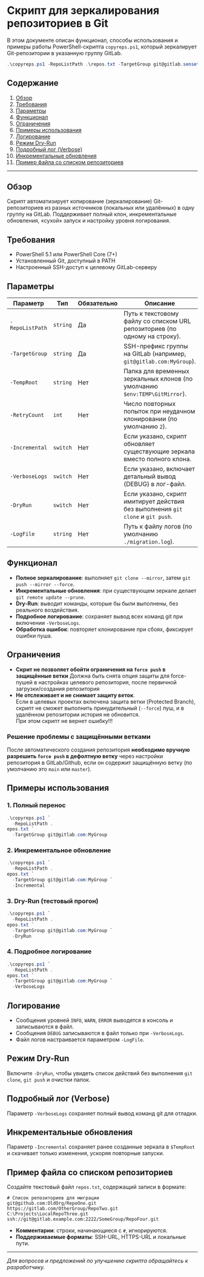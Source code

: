 
# Скрипт для зеркалирования репозиториев в Git

В этом документе описан функционал, способы использования и примеры работы PowerShell-скрипта `copyreps.ps1`, который зеркалирует Git-репозитории в указанную группу GitLab.

```powershell
.\copyreps.ps1 -RepoListPath .\repos.txt -TargetGroup git@gitlab.sensetower.io:testupload 
```

## Содержание
1. [Обзор](#обзор)
2. [Требования](#требования)
3. [Параметры](#параметры)
4. [Функционал](#функционал)
5. [Ограничения](#ограничения)
6. [Примеры использования](#примеры-использования)
7. [Логирование](#логирование)
8. [Режим Dry-Run](#режим-dry-run)
9. [Подробный лог (Verbose)](#подробный-лог-verbose)
10. [Инкрементальные обновления](#инкрементальные-обновления)
11. [Пример файла со списком репозиториев](#пример-файла-со-списком-репозиториев)

---

## Обзор
Скрипт автоматизирует копирование (зеркалирование) Git-репозиториев из разных источников (локальных или удалённых) в одну группу на GitLab. Поддерживает полный клон, инкрементальные обновления, «сухой» запуск и настройку уровня логирования.

## Требования
- PowerShell 5.1 или PowerShell Core (7+)
- Установленный Git, доступный в PATH
- Настроенный SSH-доступ к целевому GitLab-серверу

## Параметры

| Параметр           | Тип       | Обязательно | Описание                                                                                 |
|--------------------|-----------|-------------|------------------------------------------------------------------------------------------|
| `-RepoListPath`    | `string`  | Да          | Путь к текстовому файлу со списком URL репозиториев (по одному на строку).              |
| `-TargetGroup`     | `string`  | Да          | SSH-префикс группы на GitLab (например, `git@gitlab.com:MyGroup`).                       |
| `-TempRoot`        | `string`  | Нет         | Папка для временных зеркальных клонов (по умолчанию `$env:TEMP\GitMirror`).            |
| `-RetryCount`      | `int`     | Нет         | Число повторных попыток при неудачном клонировании (по умолчанию `2`).                    |
| `-Incremental`     | `switch`  | Нет         | Если указано, скрипт обновляет существующие зеркала вместо полного клона.                 |
| `-VerboseLogs`     | `switch`  | Нет         | Если указано, включает детальный вывод (DEBUG) в лог-файл.                                 |
| `-DryRun`          | `switch`  | Нет         | Если указано, скрипт имитирует действия без выполнения `git clone` и `git push`.          |
| `-LogFile`         | `string`  | Нет         | Путь к файлу логов (по умолчанию `./migration.log`).                                       |

## Функционал
- **Полное зеркалирование**: выполняет `git clone --mirror`, затем `git push --mirror --force`.
- **Инкрементальные обновления**: при существующем зеркале делает `git remote update --prune`.
- **Dry-Run**: выводит команды, которые бы были выполнены, без реального воздействия.
- **Подробное логирование**: сохраняет вывод всех команд git при включении `-VerboseLogs`.
- **Обработка ошибок**: повторяет клонирование при сбоях, фиксирует ошибки пуша.

## Ограничения
- **Скрит не позволяет обойти ограничения на `force push` в защищённые ветки**
  Должна быть снята опция защиты для force-пушей в настройках целевого репозитория, после первичной загрузки/создания репозитория
- **Не отслеживает и не снимает защиту веток**.  
  Если в целевых проектах включена защита ветки (Protected Branch), скрипт не сможет выполнить принудительный (`--force`) пуш, и в удалённом репозитории история не обновится.  
  При этом скрипт не вернет ошибку!!!  

### Решение проблемы с защищёнными ветками

После автоматического создания репозитория **необходимо вручную разрешить `force push` в дефолтную ветку** через настройки репозитория в GitLab/Github, если он содержит защищённую ветку (по умолчанию это `main` или `master`).

## Примеры использования

### 1. Полный перенос
```powershell
.\copyreps.ps1 `
  -RepoListPath .
epos.txt `
  -TargetGroup git@gitlab.com:MyGroup
```

### 2. Инкрементальное обновление
```powershell
.\copyreps.ps1 `
  -RepoListPath .
epos.txt `
  -TargetGroup git@gitlab.com:MyGroup `
  -Incremental
```

### 3. Dry-Run (тестовый прогон)
```powershell
.\copyreps.ps1 `
  -RepoListPath .
epos.txt `
  -TargetGroup git@gitlab.com:MyGroup `
  -DryRun
```

### 4. Подробное логирование
```powershell
.\copyreps.ps1 `
  -RepoListPath .
epos.txt `
  -TargetGroup git@gitlab.com:MyGroup `
  -VerboseLogs
```

## Логирование
- Сообщения уровней `INFO`, `WARN`, `ERROR` выводятся в консоль и записываются в файл.
- Сообщения `DEBUG` записываются в файл только при `-VerboseLogs`.
- Файл логов настраивается параметром `-LogFile`.

## Режим Dry-Run
Включите `-DryRun`, чтобы увидеть список действий без выполнения `git clone`, `git push` и очистки папок.

## Подробный лог (Verbose)
Параметр `-VerboseLogs` сохраняет полный вывод команд git для отладки.

## Инкрементальные обновления
Параметр `-Incremental` сохраняет ранее созданные зеркала в `$TempRoot` и скачивает только изменения, ускоряя повторные запуски.

## Пример файла со списком репозиториев
Создайте текстовый файл `repos.txt`, содержащий записи в формате:

```text
# Список репозиториев для миграции
git@github.com:OldOrg/RepoOne.git
https://gitlab.com/OtherGroup/RepoTwo.git
C:\Projects\LocalRepoThree.git
ssh://git@gitlab.example.com:2222/SomeGroup/RepoFour.git
```
- **Комментарии**: строки, начинающиеся с `#`, игнорируются.
- **Поддерживаемые форматы**: SSH-URL, HTTPS-URL и локальные пути.

---

_Для вопросов и предложений по улучшению скрипта обращайтесь к разработчику._
